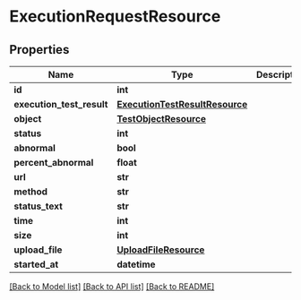 # ExecutionRequestResource

## Properties
Name | Type | Description | Notes
------------ | ------------- | ------------- | -------------
**id** | **int** |  | [optional] 
**execution_test_result** | [**ExecutionTestResultResource**](ExecutionTestResultResource.md) |  | [optional] 
**object** | [**TestObjectResource**](TestObjectResource.md) |  | [optional] 
**status** | **int** |  | [optional] 
**abnormal** | **bool** |  | [optional] 
**percent_abnormal** | **float** |  | [optional] 
**url** | **str** |  | [optional] 
**method** | **str** |  | [optional] 
**status_text** | **str** |  | [optional] 
**time** | **int** |  | [optional] 
**size** | **int** |  | [optional] 
**upload_file** | [**UploadFileResource**](UploadFileResource.md) |  | [optional] 
**started_at** | **datetime** |  | [optional] 

[[Back to Model list]](../README.md#documentation-for-models) [[Back to API list]](../README.md#documentation-for-api-endpoints) [[Back to README]](../README.md)



